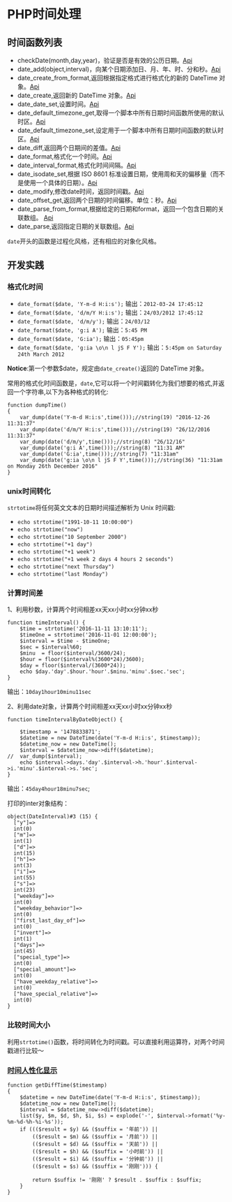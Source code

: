 # PHP时间处理

## 时间函数列表

+ checkDate(month,day,year)，验证是否是有效的公历日期。[Api](https://secure.php.net/manual/zh/function.checkdate.php)
+ date_add(object,interval)，向某个日期添加日、月、年、时、分和秒。[Api](https://secure.php.net/manual/zh/function.date-add.php)
+ date_create_from_format,返回根据指定格式进行格式化的新的 DateTime 对象。[Api](https://secure.php.net/manual/zh/function.date-create-from-format.php)
+ date_create,返回新的 DateTime 对象。[Api](https://secure.php.net/manual/zh/function.date-create.php)
+ date_date_set,设置时间。[Api](https://secure.php.net/manual/zh/function.date-date-set.php)
+ date_default_timezone_get,取得一个脚本中所有日期时间函数所使用的默认时区。[Api](https://secure.php.net/manual/zh/function.date-default-timezone-get.php)
+ date_default_timezone_set,设定用于一个脚本中所有日期时间函数的默认时区。[Api](https://secure.php.net/manual/zh/function.date-default-timezone-set.php)
+ date_diff,返回两个日期间的差值。[Api](https://secure.php.net/manual/zh/function.date-diff.php)
+ date_format,格式化一个时间。[Api](https://secure.php.net/manual/zh/datetime.format.php)
+ date_interval_format,格式化时间间隔。[Api](https://secure.php.net/manual/zh/dateinterval.format.php)
+ date_isodate_set,根据 ISO 8601 标准设置日期，使用周和天的偏移量（而不是使用一个具体的日期）。[Api](https://secure.php.net/manual/zh/function.date-isodate-set.php)
+ date_modify,修改date时间，返回时间戳。[Api](https://secure.php.net/manual/zh/datetime.modify.php)
+ date_offset_get,返回两个日期的时间偏移。单位：秒。[Api](https://secure.php.net/manual/zh/function.date-offset-get.php)
+ date_parse_from_format,根据给定的日期和format，返回一个包含日期的关联数组。 [Api](https://secure.php.net/manual/zh/function.date-parse-from-format.php)
+ date_parse,返回指定日期的关联数组。[Api](https://secure.php.net/manual/zh/function.date-parse.php)



`date`开头的函数是过程化风格，还有相应的对象化风格。


## 开发实践

### 格式化时间

+ `date_format($date, 'Y-m-d H:i:s');` 输出：`2012-03-24 17:45:12`
+ `date_format($date, 'd/m/Y H:i:s');` 输出：`24/03/2012 17:45:12`
+ `date_format($date, 'd/m/y');` 输出：`24/03/12`
+ `date_format($date, 'g:i A');` 输出：`5:45 PM`
+ `date_format($date, 'G:ia');` 输出：`05:45pm`
+ `date_format($date, 'g:ia \o\n l jS F Y');` 输出：`5:45pm on Saturday 24th March 2012`

**Notice**:第一个参数$date，规定由`date_create()`返回的 DateTime 对象。

常用的格式化时间函数是，`date`,它可以将一个时间戳转化为我们想要的格式,并返回一个字符串,以下为各种格式的转化:

```
function dumpTime()
{
	var_dump(date('Y-m-d H:i:s',time()));//string(19) "2016-12-26 11:31:37"
	var_dump(date('d/m/Y H:i:s',time()));//string(19) "26/12/2016 11:31:37"
	var_dump(date('d/m/y',time()));//string(8) "26/12/16"
	var_dump(date('g:i A',time()));//string(8) "11:31 AM"
	var_dump(date('G:ia',time()));//string(7) "11:31am"
	var_dump(date('g:ia \o\n l jS F Y',time()));//string(36) "11:31am on Monday 26th December 2016"
}
```

### unix时间转化

`strtotime`将任何英文文本的日期时间描述解析为 Unix 时间戳:

+ `echo strtotime("1991-10-11 10:00:00")`
+ `echo strtotime("now")`
+ `echo strtotime("10 September 2000")`
+ `echo strtotime("+1 day")`
+ `echo strtotime("+1 week")`
+ `echo strtotime("+1 week 2 days 4 hours 2 seconds")`
+ `echo strtotime("next Thursday")`
+ `echo strtotime("last Monday")`


### 计算时间差

1、利用秒数，计算两个时间相差xx天xx小时xx分钟xx秒

```
function timeInterval() {
	$time = strtotime('2016-11-11 13:10:11');
	$timeOne = strtotime('2016-11-01 12:00:00');
	$interval = $time - $timeOne;
	$sec = $interval%60;
	$minu  = floor($interval/3600/24);
	$hour = floor($interval%(3600*24)/3600);
	$day = floor($interval/(3600*24));
	echo $day.'day'.$hour.'hour'.$minu.'minu'.$sec.'sec';
}
```

输出：`10day1hour10minu11sec`


2、利用date对象，计算两个时间相差xx天xx小时xx分钟xx秒

```
function timeIntervalByDateObject() {

	$timestamp = '1478833871';
	$datetime = new DateTime(date('Y-m-d H:i:s', $timestamp));
	$datetime_now = new DateTime();
	$interval = $datetime_now->diff($datetime);
//	var_dump($interval);
	echo $interval->days.'day'.$interval->h.'hour'.$interval->i.'minu'.$interval->s.'sec';
}
```

输出：`45day4hour18minu7sec`;

打印的inter对象结构： 
```
object(DateInterval)#3 (15) {
  ["y"]=>
  int(0)
  ["m"]=>
  int(1)
  ["d"]=>
  int(15)
  ["h"]=>
  int(3)
  ["i"]=>
  int(55)
  ["s"]=>
  int(23)
  ["weekday"]=>
  int(0)
  ["weekday_behavior"]=>
  int(0)
  ["first_last_day_of"]=>
  int(0)
  ["invert"]=>
  int(1)
  ["days"]=>
  int(45)
  ["special_type"]=>
  int(0)
  ["special_amount"]=>
  int(0)
  ["have_weekday_relative"]=>
  int(0)
  ["have_special_relative"]=>
  int(0)
}
```

### 比较时间大小

利用`strtotime()`函数，将时间转化为时间戳。可以直接利用运算符，对两个时间戳进行比较～

### [时间人性化显示](https://segmentfault.com/q/1010000006702691)

```
function getDiffTime($timestamp)
{
	$datetime = new DateTime(date('Y-m-d H:i:s', $timestamp));
	$datetime_now = new DateTime();
	$interval = $datetime_now->diff($datetime);
	list($y, $m, $d, $h, $i, $s) = explode('-', $interval->format('%y-%m-%d-%h-%i-%s'));
	if ((($result = $y) && ($suffix = '年前')) ||
		(($result = $m) && ($suffix = '月前')) ||
		(($result = $d) && ($suffix = '天前')) ||
		(($result = $h) && ($suffix = '小时前')) ||
		(($result = $i) && ($suffix = '分钟前')) ||
		(($result = $s) && ($suffix = '刚刚'))) {

		return $suffix != '刚刚' ? $result . $suffix : $suffix;
	}
}
```